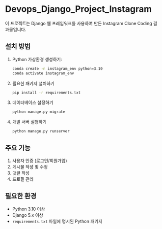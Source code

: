 # Devops_Django_Project_Instagram

이 프로젝트는 Django 웹 프레임워크를 사용하여 만든 Instagram Clone Coding 결과물입니다.

## 설치 방법

1. Python 가상환경 생성하기:

    ```bash
    conda create -n instagram_env python=3.10
    conda activate instagram_env

    ```

2. 필요한 패키지 설치하기

    ```bash
    pip install -r requirements.txt

    ```

3. 데이터베이스 설정하기

    ```bash
    python manage.py migrate

    ```

4. 개발 서버 실행하기

    ```bash
    python manage.py runserver

    ```

## 주요 기능

1. 사용자 인증 (로그인/회원가입)
2. 게시물 작성 및 수정
3. 댓글 작성
4. 프로필 관리

## 필요한 환경

-   Python 3.10 이상
-   Django 5.x 이상
-   `requirements.txt` 파일에 명시된 Python 패키지
